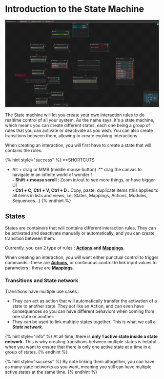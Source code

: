 # Introduction to the State Machine

![A rather complex state machine.](../.gitbook/assets/statemachine-1.png)

The State machine will let you create your own interaction rules to do realtime control of all your system. As the name says, it's a state machine, which means you can create different states, each one being a group of rules that you can activate or deactivate as you wish. You can also create transitions between them, allowing to create evolving interactions.

When creating an interaction, you will first have to create a state that will contains the rules.

{% hint style="success" %}
**SHORTCUTS  
- Alt + drag or MMB \(middle mouse button\) :** drag the canvas to navigate in an infinite world of wonder !  
**-  Shift + mouse scroll :** Zoom in/out to see more things, or have bigger UI  
**- Ctrl + C, Ctrl + V, Ctrl + D :** Copy, paste, duplicate items \(this applies to all items in lists and views, i.e. States, Mappings, Actions, Modules, Sequences...\)
{% endhint %}

## States

States are containers that will contains different interaction rules. They can be activated and deactivate manually or automatically, and you can create transition between them.

Currently, you can 2 type of rules : [**Actions**](actions.md) **and** [**Mappings**](mappings.md)**.**

When creating an interaction, you will want either punctual control to trigger commands : these are [**Actions**](actions.md)**,** or continuous control to link input values to parameters : those are [**Mappings**](mappings.md)**.**

### Transitions and State network

Transitions have multiple use cases :

* They can act as action that will automatically transfer the activation of a state to another state. They act like an Action, and can even have consequences so you can have different behaviors when coming from one state or another. 
* They can be used to link multiple states together. This is what we call a _**State network.**_

{% hint style="info" %}
At all time, there is **only 1 active state inside a state network.** This is why creating transitions between multiple states is helpful when you want to ensure that there is only one active state at a time in a group of states.
{% endhint %}

{% hint style="success" %}
By note linking them altogether, you can have as many state networks as you want, meaning you still can have multiple active states at the same time.
{% endhint %}

